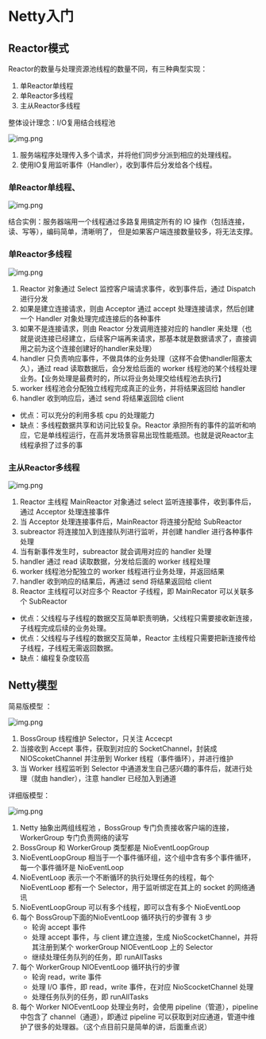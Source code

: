 # Netty入门

## Reactor模式
Reactor的数量与处理资源池线程的数量不同，有三种典型实现：
1. 单Reactor单线程
2. 单Reactor多线程
3. 主从Reactor多线程

整体设计理念：I/O复用结合线程池

![img.png](reactorjb.png)

1. 服务端程序处理传入多个请求，并将他们同步分派到相应的处理线程。
2. 使用IO复用监听事件（Handler），收到事件后分发给各个线程。

### 单Reactor单线程、

![img.png](reactor1.png)

结合实例：服务器端用一个线程通过多路复用搞定所有的 IO 操作（包括连接，读、写等），编码简单，清晰明了，
但是如果客户端连接数量较多，将无法支撑。

### 单Reactor多线程

![img.png](reactor2.png)

1. Reactor 对象通过 Select 监控客户端请求事件，收到事件后，通过 Dispatch 进行分发
2. 如果是建立连接请求，则由 Acceptor 通过 accept 处理连接请求，然后创建一个 Handler 对象处理完成连接后的各种事件
3. 如果不是连接请求，则由 Reactor 分发调用连接对应的 handler 来处理（也就是说连接已经建立，后续客户端再来请求，那基本就是数据请求了，直接调用之前为这个连接创建好的handler来处理）
4. handler 只负责响应事件，不做具体的业务处理（这样不会使handler阻塞太久），通过 read 读取数据后，会分发给后面的 worker 线程池的某个线程处理业务。【业务处理是最费时的，所以将业务处理交给线程池去执行】
5. worker 线程池会分配独立线程完成真正的业务，并将结果返回给 handler
6. handler 收到响应后，通过 send 将结果返回给 client

* 优点：可以充分的利用多核 cpu 的处理能力
* 缺点：多线程数据共享和访问比较复杂。Reactor 承担所有的事件的监听和响应，它是单线程运行，在高并发场景容易出现性能瓶颈。也就是说Reactor主线程承担了过多的事

### 主从Reactor多线程

![img.png](reactor3.png)

1. Reactor 主线程 MainReactor 对象通过 select 监听连接事件，收到事件后，通过 Acceptor 处理连接事件
2. 当 Acceptor 处理连接事件后，MainReactor 将连接分配给 SubReactor
3. subreactor 将连接加入到连接队列进行监听，并创建 handler 进行各种事件处理
4. 当有新事件发生时，subreactor 就会调用对应的 handler 处理
5. handler 通过 read 读取数据，分发给后面的 worker 线程处理
6. worker 线程池分配独立的 worker 线程进行业务处理，并返回结果
7. handler 收到响应的结果后，再通过 send 将结果返回给 client
8. Reactor 主线程可以对应多个 Reactor 子线程，即 MainRecator 可以关联多个 SubReactor

* 优点：父线程与子线程的数据交互简单职责明确，父线程只需要接收新连接，子线程完成后续的业务处理。
* 优点：父线程与子线程的数据交互简单，Reactor 主线程只需要把新连接传给子线程，子线程无需返回数据。
* 缺点：编程复杂度较高

## Netty模型
简易版模型 ：

![img.png](ezmod.png)

1. BossGroup 线程维护 Selector，只关注 Accecpt
2. 当接收到 Accept 事件，获取到对应的 SocketChannel，封装成 NIOScoketChannel 并注册到 Worker 线程（事件循环），并进行维护
3. 当 Worker 线程监听到 Selector 中通道发生自己感兴趣的事件后，就进行处理（就由 handler），注意 handler 已经加入到通道

详细版模型：

![img.png](hardmod.png)

1. Netty 抽象出两组线程池 ，BossGroup 专门负责接收客户端的连接，WorkerGroup 专门负责网络的读写
2. BossGroup 和 WorkerGroup 类型都是 NioEventLoopGroup
3. NioEventLoopGroup 相当于一个事件循环组，这个组中含有多个事件循环，每一个事件循环是 NioEventLoop
4. NioEventLoop 表示一个不断循环的执行处理任务的线程，每个 NioEventLoop 都有一个 Selector，用于监听绑定在其上的 socket 的网络通讯
5. NioEventLoopGroup 可以有多个线程，即可以含有多个 NioEventLoop
6. 每个 BossGroup下面的NioEventLoop 循环执行的步骤有 3 步
    * 轮询 accept 事件
    * 处理 accept 事件，与 client 建立连接，生成 NioScocketChannel，并将其注册到某个 workerGroup NIOEventLoop 上的 Selector
    * 继续处理任务队列的任务，即 runAllTasks
7. 每个 WorkerGroup NIOEventLoop 循环执行的步骤
    * 轮询 read，write 事件
    * 处理 I/O 事件，即 read，write 事件，在对应 NioScocketChannel 处理
    * 处理任务队列的任务，即 runAllTasks
8. 每个 Worker NIOEventLoop 处理业务时，会使用 pipeline（管道），pipeline 中包含了 channel（通道），即通过 pipeline 可以获取到对应通道，管道中维护了很多的处理器。（这个点目前只是简单的讲，后面重点说）




